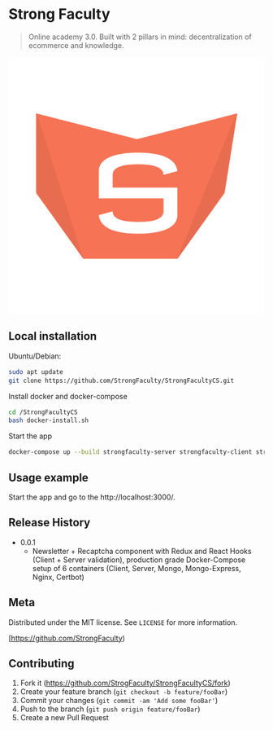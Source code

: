 
# Strong Faculty

> Online academy 3.0. Built with 2 pillars in mind: decentralization of ecommerce and knowledge.


![StrongFaculty](/client/public/images/sf-logo.png)


## Local installation 

Ubuntu/Debian:

```sh
sudo apt update
git clone https://github.com/StrongFaculty/StrongFacultyCS.git
```

Install docker and docker-compose

```sh
cd /StrongFacultyCS
bash docker-install.sh
```

Start the app

```sh
docker-compose up --build strongfaculty-server strongfaculty-client strongfaculty-mongo strongfaculty-mongoexp
```

## Usage example

Start the app and go to the http://localhost:3000/.


## Release History

* 0.0.1
    * Newsletter + Recaptcha component with Redux and React Hooks (Client + Server validation), production grade Docker-Compose setup of 6 containers (Client, Server, Mongo, Mongo-Express, Nginx, Certbot) 


## Meta

Distributed under the MIT license. See ``LICENSE`` for more information.

[https://github.com/StrongFaculty)


## Contributing

1. Fork it (<https://github.com/StrogFaculty/StrongFacultyCS/fork>)
2. Create your feature branch (`git checkout -b feature/fooBar`)
3. Commit your changes (`git commit -am 'Add some fooBar'`)
4. Push to the branch (`git push origin feature/fooBar`)
5. Create a new Pull Request